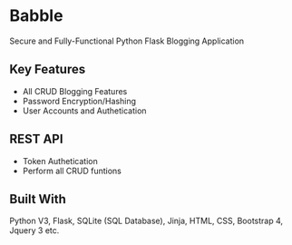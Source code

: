 # Babble
Secure and Fully-Functional Python Flask Blogging Application

## Key Features
* All CRUD Blogging Features
* Password Encryption/Hashing
* User Accounts and Authetication

## REST API
* Token Authetication
* Perform all CRUD funtions

## Built With
Python V3, Flask, SQLite (SQL Database), Jinja, HTML, CSS, Bootstrap 4, Jquery 3 etc.
